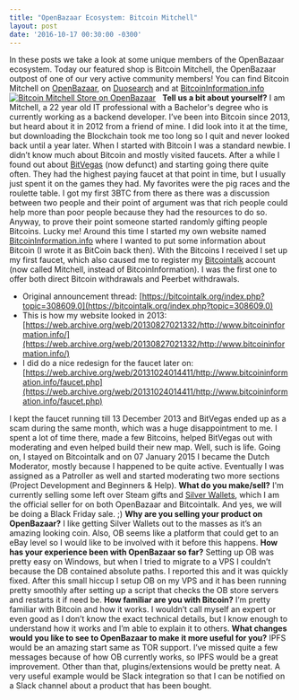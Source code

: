 ```yaml
---
title: "OpenBazaar Ecosystem: Bitcoin Mitchell" 
layout: post
date: '2016-10-17 00:30:00 -0300'
---
```

        
 In these posts we take a look at some unique members of the OpenBazaar ecosystem. Today our featured shop is Bitcoin Mitchell, the OpenBazaar outpost of one of our very active community members! You can find Bitcoin Mitchell on [OpenBazaar](ob://5afb9b734be90e4c5e92e35e8baf67b200ca5f44), on [Duosearch](https://duosear.ch/@bitcoinmitchell) and at [BitcoinInformation.info](http://www.bitcoininformation.info/) [![Bitcoin Mitchell Store on OpenBazaar](https://blog.openbazaar.org/wp-content/uploads/2016/10/Screen-Shot-2016-10-17-at-1.58.15-PM-1024x716.png)](https://blog.openbazaar.org/wp-content/uploads/2016/10/Screen-Shot-2016-10-17-at-1.58.15-PM.png)   **Tell us a bit about yourself?** I am Mitchell, a 22 year old IT professional with a Bachelor's degree who is currently working as a backend developer. I’ve been into Bitcoin since 2013, but heard about it in 2012 from a friend of mine. I did look into it at the time, but downloading the Blockchain took me too long so I quit and never looked back until a year later. When I started with Bitcoin I was a standard newbie. I didn’t know much about Bitcoin and mostly visited faucets. After a while I found out about [BitVegas](https://bitcointalk.org/index.php?topic=143554.0) (now defunct) and starting going there quite often. They had the highest paying faucet at that point in time, but I usually just spent it on the games they had. My favorites were the pig races and the roulette table. I got my first 3BTC from there as there was a discussion between two people and their point of argument was that rich people could help more than poor people because they had the resources to do so. Anyway, to prove their point someone started randomly gifting people Bitcoins. Lucky me! Around this time I started my own website named [BitcoinInformation.info](http://BitcoinInformation.info) where I wanted to put some information about Bitcoin (I wrote it as BitCoin back then). With the Bitcoins I received I set up my first faucet, which also caused me to register my [Bitcointalk](https://bitcointalk.org) account (now called Mitchell, instead of BitcoinInformation). I was the first one to offer both direct Bitcoin withdrawals and Peerbet withdrawals.

*   Original announcement thread: [https://bitcointalk.org/index.php?topic=308609.0](https://bitcointalk.org/index.php?topic=308609.0)
*   This is how my website looked in 2013: [https://web.archive.org/web/20130827021332/http://www.bitcoininformation.info/](https://web.archive.org/web/20130827021332/http://www.bitcoininformation.info/)
*   I did do a nice redesign for the faucet later on: [https://web.archive.org/web/20131024014411/http://www.bitcoininformation.info/faucet.php](https://web.archive.org/web/20131024014411/http://www.bitcoininformation.info/faucet.php)

I kept the faucet running till 13 December 2013 and BitVegas ended up as a scam during the same month, which was a huge disappointment to me. I spent a lot of time there, made a few Bitcoins, helped BitVegas out with moderating and even helped build their new map. Well, such is life. Going on, I stayed on Bitcointalk and on 07 January 2015 I became the Dutch Moderator, mostly because I happened to be quite active. Eventually I was assigned as a Patroller as well and started moderating two more sections (Project Development and Beginners & Help). **What do you make/sell?** I'm currently selling some left over Steam gifts and [Silver Wallets](http://silverwallets.com/), which I am the official seller for on both OpenBazaar and Bitcointalk. And yes, we will be doing a Black Friday sale. ;) **Why are you selling your product on OpenBazaar?** I like getting Silver Wallets out to the masses as it’s an amazing looking coin. Also, OB seems like a platform that could get to an eBay level so I would like to be involved with it before this happens. **How has your experience been with OpenBazaar so far?** Setting up OB was pretty easy on Windows, but when I tried to migrate to a VPS I couldn’t because the DB contained absolute paths. I reported this and it was quickly fixed. After this small hiccup I setup OB on my VPS and it has been running pretty smoothly after setting up a script that checks the OB store servers and restarts it if need be. **How familiar are you with Bitcoin?** I’m pretty familiar with Bitcoin and how it works. I wouldn’t call myself an expert or even good as I don’t know the exact technical details, but I know enough to understand how it works and I’m able to explain it to others. **What changes would you like to see to OpenBazaar to make it more useful for you?** IPFS would be an amazing start same as TOR support. I’ve missed quite a few messages because of how OB currently works, so IPFS would be a great improvement. Other than that, plugins/extensions would be pretty neat. A very useful example would be Slack integration so that I can be notified on a Slack channel about a product that has been bought. 
